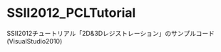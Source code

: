 SSII2012_PCLTutorial
====================

SSII2012チュートリアル「2D&amp;3Dレジストレーション」のサンプルコード(VisualStudio2010)